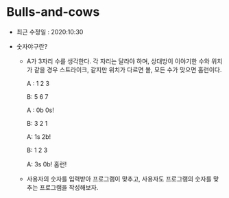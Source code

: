 # Bulls-and-cows

+ 최근 수정일 : 2020:10:30

+ 숫자야구란?

  + A가 3자리 수를 생각한다. 각 자리는 달라야 하며, 상대방이 이야기한 수와 위치가 같을 경우 스트라이크, 같지만 위치가 다르면 볼, 모든 수가 맞으면 홈런이다.

    A : 1 2 3

    B:  5 6 7

    A : 0b 0s!

    B:  3 2 1

    A:  1s 2b!

    B: 1 2 3

    A: 3s 0b! 홈런!

  + 사용자의 숫자를 입력받아 프로그램이 맞추고, 사용자도 프로그램의 숫자를 맞추는 프로그램을 작성해보자.

  